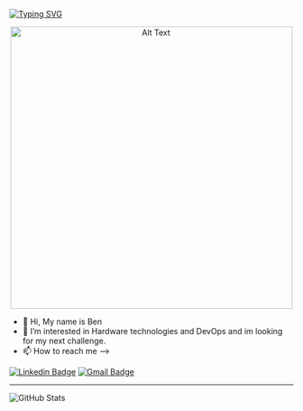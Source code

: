 [![Typing SVG](https://readme-typing-svg.herokuapp.com?duration=3000&center=true&size=50&width=1000&height=100&lines=Welcome+to+my+Github+Page!;I'm+Ben+Asulin+:D)](https://git.io/typing-svg)
  

<p align="center">
  <img src="https://quintagroup.com/services/devops/devops.jpg" alt="Alt Text" height="500">
</p>
  

- 👋 Hi, My name is Ben
- 👀 I’m interested in Hardware technologies and DevOps and im looking for my next challenge.
- 📫 How to reach me -->

[![Linkedin Badge](https://img.shields.io/badge/-Ben%20Asulin-blue?style=flat-square&logo=Linkedin&logoColor=white&link&=https://www.linkedin.com/in/ben-asulin-a8a36520b/)](https://www.linkedin.com/in/ben-asulin-a8a36520b/) 
[![Gmail Badge](https://img.shields.io/badge/-benben95939@gmail.com-c14438?style=flat-square&logo=Gmail&logoColor=white&link=mailto:benben95939@gmail.com)](mailto:benben95939@gmail.com)
<hr>

![GitHub Stats](https://github-readme-stats.vercel.app/api?username=bentest12&theme=radical)
